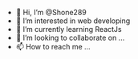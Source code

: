 - 👋 Hi, I’m @Shone289
- 👀 I’m interested in web developing 
- 🌱 I’m currently learning ReactJs
- 💞️ I’m looking to collaborate on ...
- 📫 How to reach me ...

<!---
Shone289/Shone289 is a ✨ special ✨ repository because its `README.md` (this file) appears on your GitHub profile.
You can click the Preview link to take a look at your changes.
--->
